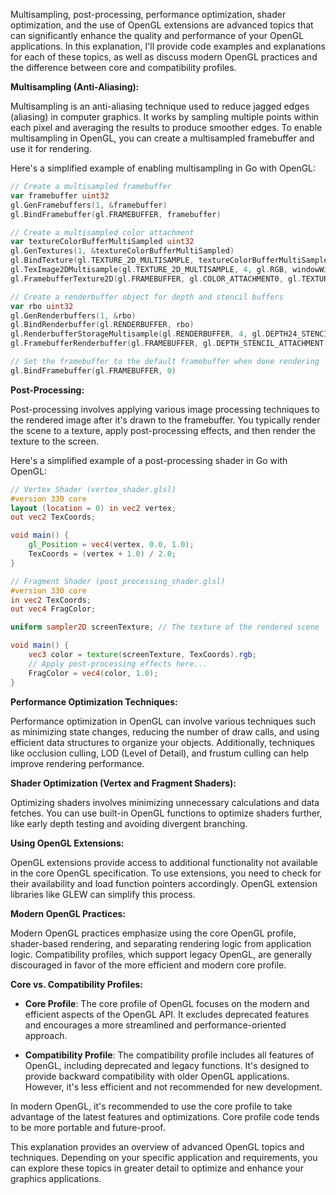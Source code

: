 Multisampling, post-processing, performance optimization, shader optimization, and the use of OpenGL extensions are advanced topics that can significantly enhance the quality and performance of your OpenGL applications. In this explanation, I'll provide code examples and explanations for each of these topics, as well as discuss modern OpenGL practices and the difference between core and compatibility profiles.

**Multisampling (Anti-Aliasing):**

Multisampling is an anti-aliasing technique used to reduce jagged edges (aliasing) in computer graphics. It works by sampling multiple points within each pixel and averaging the results to produce smoother edges. To enable multisampling in OpenGL, you can create a multisampled framebuffer and use it for rendering.

Here's a simplified example of enabling multisampling in Go with OpenGL:

```go
// Create a multisampled framebuffer
var framebuffer uint32
gl.GenFramebuffers(1, &framebuffer)
gl.BindFramebuffer(gl.FRAMEBUFFER, framebuffer)

// Create a multisampled color attachment
var textureColorBufferMultiSampled uint32
gl.GenTextures(1, &textureColorBufferMultiSampled)
gl.BindTexture(gl.TEXTURE_2D_MULTISAMPLE, textureColorBufferMultiSampled)
gl.TexImage2DMultisample(gl.TEXTURE_2D_MULTISAMPLE, 4, gl.RGB, windowWidth, windowHeight, true)
gl.FramebufferTexture2D(gl.FRAMEBUFFER, gl.COLOR_ATTACHMENT0, gl.TEXTURE_2D_MULTISAMPLE, textureColorBufferMultiSampled, 0)

// Create a renderbuffer object for depth and stencil buffers
var rbo uint32
gl.GenRenderbuffers(1, &rbo)
gl.BindRenderbuffer(gl.RENDERBUFFER, rbo)
gl.RenderbufferStorageMultisample(gl.RENDERBUFFER, 4, gl.DEPTH24_STENCIL8, windowWidth, windowHeight)
gl.FramebufferRenderbuffer(gl.FRAMEBUFFER, gl.DEPTH_STENCIL_ATTACHMENT, gl.RENDERBUFFER, rbo)

// Set the framebuffer to the default framebuffer when done rendering
gl.BindFramebuffer(gl.FRAMEBUFFER, 0)
```

**Post-Processing:**

Post-processing involves applying various image processing techniques to the rendered image after it's drawn to the framebuffer. You typically render the scene to a texture, apply post-processing effects, and then render the texture to the screen.

Here's a simplified example of a post-processing shader in Go with OpenGL:

```glsl
// Vertex Shader (vertex_shader.glsl)
#version 330 core
layout (location = 0) in vec2 vertex;
out vec2 TexCoords;

void main() {
    gl_Position = vec4(vertex, 0.0, 1.0);
    TexCoords = (vertex + 1.0) / 2.0;
}
```

```glsl
// Fragment Shader (post_processing_shader.glsl)
#version 330 core
in vec2 TexCoords;
out vec4 FragColor;

uniform sampler2D screenTexture; // The texture of the rendered scene

void main() {
    vec3 color = texture(screenTexture, TexCoords).rgb;
    // Apply post-processing effects here...
    FragColor = vec4(color, 1.0);
}
```

**Performance Optimization Techniques:**

Performance optimization in OpenGL can involve various techniques such as minimizing state changes, reducing the number of draw calls, and using efficient data structures to organize your objects. Additionally, techniques like occlusion culling, LOD (Level of Detail), and frustum culling can help improve rendering performance.

**Shader Optimization (Vertex and Fragment Shaders):**

Optimizing shaders involves minimizing unnecessary calculations and data fetches. You can use built-in OpenGL functions to optimize shaders further, like early depth testing and avoiding divergent branching.

**Using OpenGL Extensions:**

OpenGL extensions provide access to additional functionality not available in the core OpenGL specification. To use extensions, you need to check for their availability and load function pointers accordingly. OpenGL extension libraries like GLEW can simplify this process.

**Modern OpenGL Practices:**

Modern OpenGL practices emphasize using the core OpenGL profile, shader-based rendering, and separating rendering logic from application logic. Compatibility profiles, which support legacy OpenGL, are generally discouraged in favor of the more efficient and modern core profile.

**Core vs. Compatibility Profiles:**

- **Core Profile**: The core profile of OpenGL focuses on the modern and efficient aspects of the OpenGL API. It excludes deprecated features and encourages a more streamlined and performance-oriented approach.

- **Compatibility Profile**: The compatibility profile includes all features of OpenGL, including deprecated and legacy functions. It's designed to provide backward compatibility with older OpenGL applications. However, it's less efficient and not recommended for new development.

In modern OpenGL, it's recommended to use the core profile to take advantage of the latest features and optimizations. Core profile code tends to be more portable and future-proof.

This explanation provides an overview of advanced OpenGL topics and techniques. Depending on your specific application and requirements, you can explore these topics in greater detail to optimize and enhance your graphics applications.
